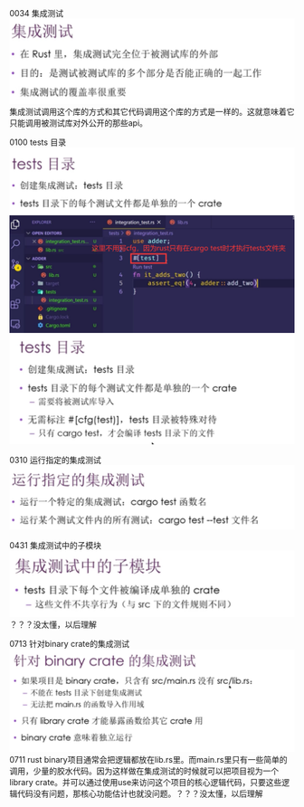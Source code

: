 0034 集成测试
![](../images/2021-07-08-13-29-10.png)
集成测试调用这个库的方式和其它代码调用这个库的方式是一样的。这就意味着它只能调用被测试库对外公开的那些api。

0100 tests 目录
![](../images/2021-07-08-13-30-22.png)
![](../images/2021-07-08-13-33-05.png)
![](../images/2021-07-08-13-34-38.png)

0310 运行指定的集成测试
![](../images/2021-07-08-13-36-02.png)

0431 集成测试中的子模块
![](../images/2021-07-08-13-37-32.png)
？？？没太懂，以后理解

0713 针对binary crate的集成测试
![](../images/2021-07-08-13-41-28.png)  
0711 rust binary项目通常会把逻辑都放在lib.rs里。而main.rs里只有一些简单的调用，少量的胶水代码。因为这样做在集成测试的时候就可以把项目视为一个library crate。并可以通过使用use来访问这个项目的核心逻辑代码，只要这些逻辑代码没有问题，那核心功能估计也就没问题。？？？没太懂，以后理解
